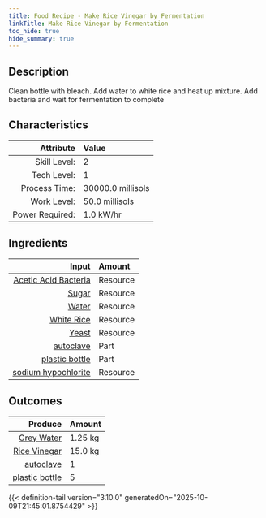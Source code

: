 ```yaml
---
title: Food Recipe - Make Rice Vinegar by Fermentation
linkTitle: Make Rice Vinegar by Fermentation
toc_hide: true
hide_summary: true
---
```

<!-- This is generated by the MarsSim HelpGenertor, do not edit. -->

## Description
Clean bottle with bleach. Add water to white rice and heat up mixture.&#10;&#9;&#9;&#9;Add bacteria and wait for fermentation to complete

## Characteristics

| Attribute      | Value |
|--------:|:------|
|Skill Level:|2|
|Tech Level:|1|
|Process Time:|30000.0 millisols|
|Work Level:|50.0 millisols|
|Power Required:|1.0 kW/hr|

## Ingredients

| Input      | Amount |
|--------:|:------|
|[Acetic Acid Bacteria](/docs/definitions/resource/acetic-acid-bacteria)|Resource|0.3 kg|
|[Sugar](/docs/definitions/resource/sugar)|Resource|0.5 kg|
|[Water](/docs/definitions/resource/water)|Resource|13.25 kg|
|[White Rice](/docs/definitions/resource/white-rice)|Resource|5.0 kg|
|[Yeast](/docs/definitions/resource/yeast)|Resource|0.3 kg|
|[autoclave](/docs/definitions/part/autoclave)|Part|1|
|[plastic bottle](/docs/definitions/part/plastic-bottle)|Part|5|
|[sodium hypochlorite](/docs/definitions/resource/sodium-hypochlorite)|Resource|0.003 kg|

## Outcomes


| Produce      | Amount |
|--------:|:------|
|[Grey Water](/docs/definitions/resource/grey-water)|1.25 kg|
|[Rice Vinegar](/docs/definitions/resource/rice-vinegar)|15.0 kg|
|[autoclave](/docs/definitions/part/autoclave)|1|
|[plastic bottle](/docs/definitions/part/plastic-bottle)|5|



{{< definition-tail version="3.10.0" generatedOn="2025-10-09T21:45:01.8754429" >}}



